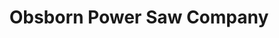 ---
title: "Obsborn Power Saw Company"
url: /lincoln-city/obsborn-power-saw-company/
shop: hardware
---